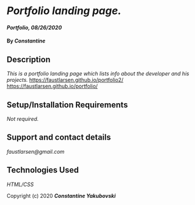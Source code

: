
# _Portfolio landing page._

  

#### _Portfolio, 08/26/2020_

  

#### By _**Constantine**_

  

## Description

  

_This is a portfolio landing page which lists info about the developer and his projects._
https://faustlarsen.github.io/portfolio2/
https://faustlarsen.github.io/portfolio/

  

## Setup/Installation Requirements

_Not required._

## Support and contact details
_faustlarsen@gmail.com_


## Technologies Used

_HTML/CSS_

  


Copyright (c) 2020 **_Constantine Yakubovski_**
